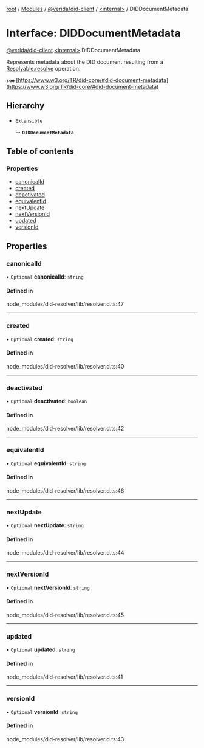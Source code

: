 [root](../README.md) / [Modules](../modules.md) / [@verida/did-client](../modules/verida_did_client.md) / [<internal\>](../modules/verida_did_client._internal_.md) / DIDDocumentMetadata

# Interface: DIDDocumentMetadata

[@verida/did-client](../modules/verida_did_client.md).[<internal\>](../modules/verida_did_client._internal_.md).DIDDocumentMetadata

Represents metadata about the DID document resulting from a [Resolvable.resolve](verida_did_client._internal_.Resolvable.md#resolve) operation.

**`see`** [https://www.w3.org/TR/did-core/#did-document-metadata](https://www.w3.org/TR/did-core/#did-document-metadata)

## Hierarchy

- [`Extensible`](../modules/verida_did_client._internal_.md#extensible)

  ↳ **`DIDDocumentMetadata`**

## Table of contents

### Properties

- [canonicalId](verida_did_client._internal_.DIDDocumentMetadata.md#canonicalid)
- [created](verida_did_client._internal_.DIDDocumentMetadata.md#created)
- [deactivated](verida_did_client._internal_.DIDDocumentMetadata.md#deactivated)
- [equivalentId](verida_did_client._internal_.DIDDocumentMetadata.md#equivalentid)
- [nextUpdate](verida_did_client._internal_.DIDDocumentMetadata.md#nextupdate)
- [nextVersionId](verida_did_client._internal_.DIDDocumentMetadata.md#nextversionid)
- [updated](verida_did_client._internal_.DIDDocumentMetadata.md#updated)
- [versionId](verida_did_client._internal_.DIDDocumentMetadata.md#versionid)

## Properties

### canonicalId

• `Optional` **canonicalId**: `string`

#### Defined in

node_modules/did-resolver/lib/resolver.d.ts:47

___

### created

• `Optional` **created**: `string`

#### Defined in

node_modules/did-resolver/lib/resolver.d.ts:40

___

### deactivated

• `Optional` **deactivated**: `boolean`

#### Defined in

node_modules/did-resolver/lib/resolver.d.ts:42

___

### equivalentId

• `Optional` **equivalentId**: `string`

#### Defined in

node_modules/did-resolver/lib/resolver.d.ts:46

___

### nextUpdate

• `Optional` **nextUpdate**: `string`

#### Defined in

node_modules/did-resolver/lib/resolver.d.ts:44

___

### nextVersionId

• `Optional` **nextVersionId**: `string`

#### Defined in

node_modules/did-resolver/lib/resolver.d.ts:45

___

### updated

• `Optional` **updated**: `string`

#### Defined in

node_modules/did-resolver/lib/resolver.d.ts:41

___

### versionId

• `Optional` **versionId**: `string`

#### Defined in

node_modules/did-resolver/lib/resolver.d.ts:43
